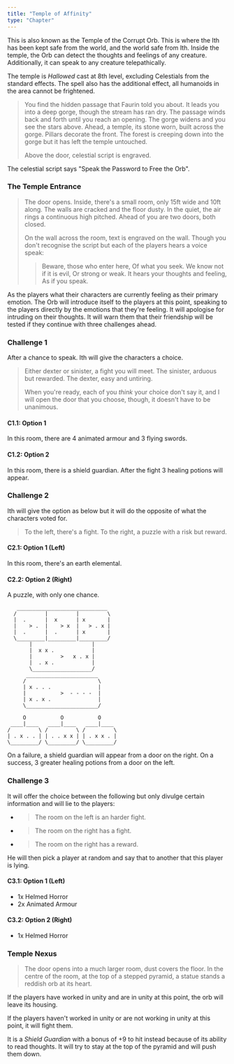 ```yaml
---
title: "Temple of Affinity"
type: "Chapter"
---
```


This is also known as the Temple of the Corrupt Orb. This is where the
Ith has been kept safe from the world, and the world safe from Ith.
Inside the temple, the Orb can detect the thoughts and feelings of any
creature. Additionally, it can speak to any creature telepathically.

The temple is _Hallowed_ cast at 8th level, excluding Celestials from
the standard effects. The spell also has the additional effect, all
humanoids in the area cannot be frightened.

> You find the hidden passage that Faurin told you about. It leads you
> into a deep gorge, though the stream has ran dry. The passage winds
> back and forth until you reach an opening. The gorge widens and you
> see the stars above. Ahead, a temple, its stone worn, built across the
> gorge. Pillars decorate the front. The forest is creeping down into
> the gorge but it has left the temple untouched.
>
> Above the door, celestial script is engraved.

The celestial script says "Speak the Password to Free the Orb".

### The Temple Entrance

> The door opens. Inside, there's a small room, only 15ft wide and 10ft
> along. The walls are cracked and the floor dusty. In the quiet, the
> air rings a continuous high pitched. Ahead of you are two doors, both
> closed.
>
> On the wall across the room, text is engraved on the wall. Though you
> don't recognise the script but each of the players hears a voice
> speak:
>
> > Beware, those who enter here,
> > Of what you seek.
> > We know not if it is evil,
> > Or strong or weak.
> > It hears your thoughts and feeling,
> > As if you speak.

As the players what their characters are currently feeling as their
primary emotion. The Orb will introduce itself to the players at this
point, speaking to the players directly by the emotions that they're
feeling. It will apologise for intruding on their thoughts. It will warn
them that their friendship will be tested if they continue with three
challenges ahead.

### Challenge 1

After a chance to speak. Ith will give the characters a choice.

> Either dexter or sinister, a fight you will meet.
> The sinister, arduous but rewarded.
> The dexter, easy and untiring.
>
> When you're ready, each of you _think_ your choice don't say it, and I
> will open the door that you choose, though, it doesn't have to be
> unanimous.

#### C1.1: Option 1

In this room, there are 4 animated armour and 3 flying swords.

#### C1.2: Option 2

In this room, there is a shield guardian. After the fight 3 healing
potions will appear.

### Challenge 2

Ith will give the option as below but it will do the opposite of what
the characters voted for.

> To the left, there's a fight.
> To the right, a puzzle with a risk but reward.

#### C2.1: Option 1 (Left)

In this room, there's an earth elemental.

#### C2.2: Option 2 (Right)

A puzzle, with only one chance.

```
   _____________________________
  /         |         |         \
  |  .      |  x      | x       |
  |    > .  |    > x  |   > . x |
  |  .      |  .      | x       |
  \_________|_________|_________/
       |                   |
       |  x x .            |
       |         >   x . x |
       |  . x .            |
       \___________________/
      _______________________
     /                       \
     | x . . .               |
     |           >  - - - -  |
     | x . x .               |
     \_______________________/

     O           O           O
 ____|____   ____|____   ____|____
/         \ /         \ /         \
| . x . . | | . . x x | | . x x . |
\_________/ \_________/ \_________/
```

On a failure, a shield guardian will appear from a door on the right. On
a success, 3 greater healing potions from a door on the left.

### Challenge 3

It will offer the choice between the following but only divulge certain
information and will lie to the players:

- > The room on the left is an harder fight.
- > The room on the right has a fight.
- > The room on the right has a reward.

He will then pick a player at random and say that to another that this
player is lying.

#### C3.1: Option 1 (Left)

- 1x Helmed Horror
- 2x Animated Armour

#### C3.2: Option 2 (Right)

- 1x Helmed Horror

### Temple Nexus

> The door opens into a much larger room, dust covers the floor. In the
> centre of the room, at the top of a stepped pyramid, a statue stands a
> reddish orb at its heart.

If the players have worked in unity and are in unity at this point, the
orb will leave its housing.

If the players haven't worked in unity or are not working in unity at
this point, it will fight them.

It is a _Shield Guardian_ with a bonus of +9 to hit instead because of
its ability to read thoughts. It will try to stay at the top of the
pyramid and will push them down.
